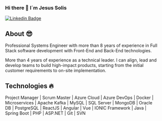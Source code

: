 ### Hi there 👋 I´m Jesus Solis

[![Linkedin Badge](https://img.shields.io/badge/-jsolisrengifo-blue?style=for-the-badge&logo=Linkedin&logoColor=white&link=https://www.linkedin.com/in/jsolisrengifo/)](https://www.linkedin.com/in/jsolisrengifo/)

<!--
**jsolisrengifo/jsolisrengifo** is a ✨ _special_ ✨ repository because its `README.md` (this file) appears on your GitHub profile.
-->

## About :sunglasses:

Professional Systems Engineer with more than 8 years of experience in Full Stack software development with Front-End and Back-End technologies.

More than 4 years of experience as a technical leader. I can align, lead and develop teams to build high-impact products, starting from the initial customer requirements to on-site implementation.

## Technologies :fire:

Project Manager | Scrum Master | Azure Cloud | Azure DevOps | Docker | Microservices | Apache Kafka | MySQL | SQL Server | MongoDB | Oracle DB | PostgreSQL | ReactJS | Angular | Vue | IONIC Framework | Java | Spring Boot | PHP | ASP.NET | Git | SVN
